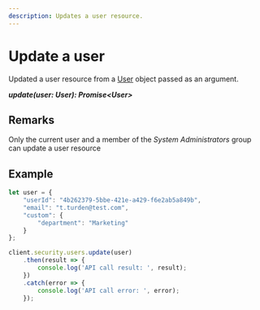 ```yaml
---
description: Updates a user resource.
---
```


# Update a user

Updated a user resource from a [User](/model/user.md) object passed as an argument.

 ***update(user: User): Promise&lt;User&gt;***

## Remarks

Only the current user and a member of the *System Administrators* group can update a user resource

## Example

```js
let user = {    
    "userId": "4b262379-5bbe-421e-a429-f6e2ab5a849b",
    "email": "t.turden@test.com",    
    "custom": {
        "department": "Marketing"
    }    
};

client.security.users.update(user)
    .then(result => {
        console.log('API call result: ', result);
    })
    .catch(error => {
        console.log('API call error: ', error);        
    });
```
